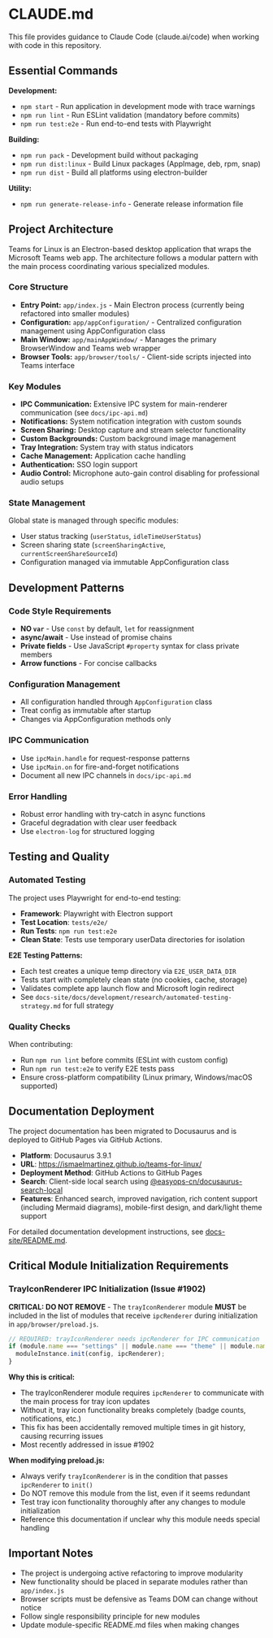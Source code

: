 # CLAUDE.md

This file provides guidance to Claude Code (claude.ai/code) when working with code in this repository.

## Essential Commands

**Development:**
- `npm start` - Run application in development mode with trace warnings
- `npm run lint` - Run ESLint validation (mandatory before commits)
- `npm run test:e2e` - Run end-to-end tests with Playwright

**Building:**
- `npm run pack` - Development build without packaging
- `npm run dist:linux` - Build Linux packages (AppImage, deb, rpm, snap)
- `npm run dist` - Build all platforms using electron-builder

**Utility:**
- `npm run generate-release-info` - Generate release information file

## Project Architecture

Teams for Linux is an Electron-based desktop application that wraps the Microsoft Teams web app. The architecture follows a modular pattern with the main process coordinating various specialized modules.

### Core Structure

- **Entry Point:** `app/index.js` - Main Electron process (currently being refactored into smaller modules)
- **Configuration:** `app/appConfiguration/` - Centralized configuration management using AppConfiguration class
- **Main Window:** `app/mainAppWindow/` - Manages the primary BrowserWindow and Teams web wrapper
- **Browser Tools:** `app/browser/tools/` - Client-side scripts injected into Teams interface

### Key Modules

- **IPC Communication:** Extensive IPC system for main-renderer communication (see `docs/ipc-api.md`)
- **Notifications:** System notification integration with custom sounds
- **Screen Sharing:** Desktop capture and stream selector functionality
- **Custom Backgrounds:** Custom background image management
- **Tray Integration:** System tray with status indicators
- **Cache Management:** Application cache handling
- **Authentication:** SSO login support
- **Audio Control:** Microphone auto-gain control disabling for professional audio setups

### State Management

Global state is managed through specific modules:
- User status tracking (`userStatus`, `idleTimeUserStatus`)
- Screen sharing state (`screenSharingActive`, `currentScreenShareSourceId`)
- Configuration managed via immutable AppConfiguration class

## Development Patterns

### Code Style Requirements
- **NO `var`** - Use `const` by default, `let` for reassignment
- **async/await** - Use instead of promise chains
- **Private fields** - Use JavaScript `#property` syntax for class private members
- **Arrow functions** - For concise callbacks

### Configuration Management
- All configuration handled through `AppConfiguration` class
- Treat config as immutable after startup
- Changes via AppConfiguration methods only

### IPC Communication
- Use `ipcMain.handle` for request-response patterns
- Use `ipcMain.on` for fire-and-forget notifications  
- Document all new IPC channels in `docs/ipc-api.md`

### Error Handling
- Robust error handling with try-catch in async functions
- Graceful degradation with clear user feedback
- Use `electron-log` for structured logging

## Testing and Quality

### Automated Testing

The project uses Playwright for end-to-end testing:
- **Framework**: Playwright with Electron support
- **Test Location**: `tests/e2e/`
- **Run Tests**: `npm run test:e2e`
- **Clean State**: Tests use temporary userData directories for isolation

**E2E Testing Patterns:**
- Each test creates a unique temp directory via `E2E_USER_DATA_DIR`
- Tests start with completely clean state (no cookies, cache, storage)
- Validates complete app launch flow and Microsoft login redirect
- See `docs-site/docs/development/research/automated-testing-strategy.md` for full strategy

### Quality Checks

When contributing:
- Run `npm run lint` before commits (ESLint with custom config)
- Run `npm run test:e2e` to verify E2E tests pass
- Ensure cross-platform compatibility (Linux primary, Windows/macOS supported)

## Documentation Deployment

The project documentation has been migrated to Docusaurus and is deployed to GitHub Pages via GitHub Actions.

- **Platform**: Docusaurus 3.9.1
- **URL**: https://ismaelmartinez.github.io/teams-for-linux/
- **Deployment Method**: GitHub Actions to GitHub Pages
- **Search**: Client-side local search using [@easyops-cn/docusaurus-search-local](https://github.com/easyops-cn/docusaurus-search-local)
- **Features**: Enhanced search, improved navigation, rich content support (including Mermaid diagrams), mobile-first design, and dark/light theme support

For detailed documentation development instructions, see [docs-site/README.md](docs-site/README.md).

## Critical Module Initialization Requirements

### TrayIconRenderer IPC Initialization (Issue #1902)

**CRITICAL: DO NOT REMOVE** - The `trayIconRenderer` module **MUST** be included in the list of modules that receive `ipcRenderer` during initialization in `app/browser/preload.js`.

```javascript
// REQUIRED: trayIconRenderer needs ipcRenderer for IPC communication
if (module.name === "settings" || module.name === "theme" || module.name === "trayIconRenderer") {
  moduleInstance.init(config, ipcRenderer);
}
```

**Why this is critical:**
- The trayIconRenderer module requires `ipcRenderer` to communicate with the main process for tray icon updates
- Without it, tray icon functionality breaks completely (badge counts, notifications, etc.)
- This fix has been accidentally removed multiple times in git history, causing recurring issues
- Most recently addressed in issue #1902

**When modifying preload.js:**
- Always verify `trayIconRenderer` is in the condition that passes `ipcRenderer` to `init()`
- Do NOT remove this module from the list, even if it seems redundant
- Test tray icon functionality thoroughly after any changes to module initialization
- Reference this documentation if unclear why this module needs special handling

## Important Notes

- The project is undergoing active refactoring to improve modularity
- New functionality should be placed in separate modules rather than `app/index.js`
- Browser scripts must be defensive as Teams DOM can change without notice
- Follow single responsibility principle for new modules
- Update module-specific README.md files when making changes